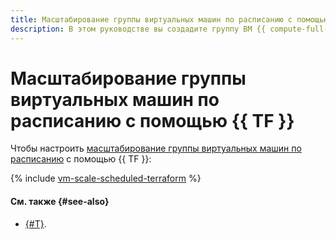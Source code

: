```yaml
---
title: Масштабирование группы виртуальных машин по расписанию с помощью {{ TF }}
description: В этом руководстве вы создадите группу ВМ {{ compute-full-name }} и настройте для нее масштабирование по расписанию, используя функции и таймер {{ sf-full-name }} с помощью {{ TF }}.
---
```


# Масштабирование группы виртуальных машин по расписанию с помощью {{ TF }}

Чтобы настроить [масштабирование группы виртуальных машин по расписанию](index.md) c помощью {{ TF }}:

{% include [vm-scale-scheduled-terraform](../../../_tutorials/infrastructure/vm-scale-scheduled-terraform.md) %}

#### См. также {#see-also}

* [{#T}](console.md).